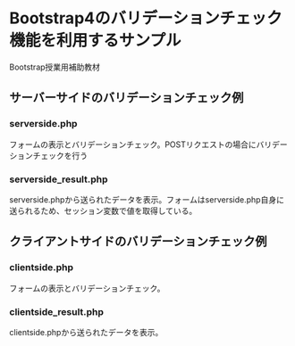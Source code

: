 # Bootstrap4のバリデーションチェック機能を利用するサンプル

Bootstrap授業用補助教材  


## サーバーサイドのバリデーションチェック例
### serverside.php
フォームの表示とバリデーションチェック。POSTリクエストの場合にバリデーションチェックを行う
### serverside_result.php
serverside.phpから送られたデータを表示。フォームはserverside.php自身に送られるため、セッション変数で値を取得している。

## クライアントサイドのバリデーションチェック例
### clientside.php
フォームの表示とバリデーションチェック。
### clientside_result.php
clientside.phpから送られたデータを表示。

